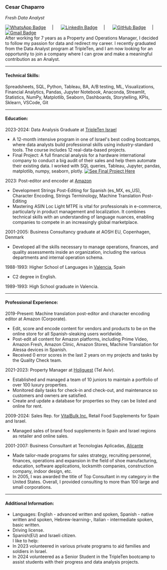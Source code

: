   ### Cesar Chaparro  
  *Fresh Data Analyst*<br>

[![WhatsApp Badge](https://img.shields.io/badge/-WhatsApp%20Number%20+972527520220-brightgreen?style=flat&logo=whatsapp&logoColor=white&link=https://wa.me/+972527520220)](https://wa.me/+972527520220) &nbsp;&nbsp;&nbsp;&nbsp;| &nbsp;&nbsp;&nbsp;&nbsp; [![LinkedIn Badge](https://img.shields.io/badge/-0072b1?style=flat&logo=Linkedin&logoColor=white&link=https://www.linkedin.com/in/cesar-chaparro-841782106/)](https://www.linkedin.com/in/cesar-chaparro-841782106/) &nbsp;&nbsp;&nbsp;&nbsp;| &nbsp;&nbsp;&nbsp;&nbsp; [![GitHub Badge](https://img.shields.io/badge/-Git%20profile-grey?style=flat&logo=github&logoColor=white&link=https://github.com/CesarChaparro1974/)](https://www.github.com/CesarChaparro1974/) &nbsp;&nbsp;&nbsp;&nbsp;| &nbsp;&nbsp;&nbsp;&nbsp; [![Gmail Badge](https://img.shields.io/badge/-email%20me-c14438?style=flat&logo=Gmail&logoColor=white&link=mailto:cesarchaparrobenlloch@gmail.com)](mailto:cesarchaparrobenlloch@gmail.com)<br>
After working for 7 years as a Property and Operations Manager, I decided to follow my passion for data and redirect my career. I recently graduated from the Data Analyst program at TripleTen, and I am now looking for an opportunity to join a company where I can grow and make a meaningful contribution as an Analyst.
***
#### Technical Skills:<br>
Spreadsheets, SQL, Python, Tableau, BA, A/B testing, ML, Visualizations, Financial Analytics, Pandas, Jupyter Notebook, Anaconda, Streamlit, Statistics, NumPy, Matplotlib, Seaborn, Dashboards, Storytelling, KPIs, Sklearn, VSCode, Git
***
#### Education:<br>
2023-2024: Data Analysis Graduate at [TripleTen Israel](https://tripleten.com/)
* A 12-month intensive program in one of Israel's best coding bootcamps, where data analysts build professional skills using industry-standard tools. The course includes 12 real-data-based projects.
* Final Project: A full financial analysis for a hardware international company to conduct a big audit of their sales and help them automate their existing data. I worked with SQL queries, Tableau, Jupyter, pandas, matplotlib, numpy, seaborn, plotly. [![See Final Project Here](https://img.shields.io/badge/-See%20Final%20Project%20Here-blue?style=flat&logo=Git&logoColor=white&link=https://github.com/CesarChaparro1974/Final_project.git)](https://github.com/CesarChaparro1974/Final_project.git)<br>

2023: Post-editor and encoder at [Amazon](https://www.aboutamazon.eu/news/job-creation-and-investment/proud-to-call-luxembourg-our-home-in-europe-amazon-celebrates-20-years-in-luxembourg)
* Development Strings Post-Editing for Spanish (es_MX, es_US), Character Encoding, Strings Terminology, Machine Translation Post-Editing<br>
* Mastering ASIN Loc Light MTPE is vital for professionals in e-commerce, particularly in product management and localization. It combines technical skills with an understanding of language nuances, enabling companies to compete in an increasingly global marketplace.<br>

2001-2005: Business Consultancy graduate at AOSH EU, Copenhagen, Denmark
* Developed all the skills necessary to manage operations, finances, and quality assessments inside an organization, including the various departments and internal operation schema.

1988-1993: Higher School of Languages in [Valencia](https://www.google.com/maps/place/Higher+School+of+Languages,+Valencia/), Spain
* C2 degree in English.<br>

1989-1993: High School graduate in Valencia.
***
#### Professional Experience:<br>
2019-Present: Machine translation post-editor and character encoding editor at Amazon (Corporate).<br>
* Edit, score and encode content for vendors and products to be on the online store for all Spanish-sleaking users worldwide.
* Post-edit all content for Amazon platforms, including Prime Video, Amazon Fresh, Amazon Clinic, Amazon Stores, Machine Translation for Alessa devices in Spanish.
* Received 0 error scores in the last 2 years on my projects and tasks by the Quality Check team.<br>

2021-2023: Property Manager at [Holiguest](https://www.holyguest.com/) (Tel Aviv).<br>
* Established and managed a team of 10 juniors to maintain a portfolio of over 100 luxury properties.
* Monitored daily tasks for check-in and check-out, and maintenance so customers and owners are satisfied.
* Create and update a database for properties so they can be listed and online for rent.<br>

2009-2024: Sales Rep. for [VitalBulk Inc.](https://retail.vitalbulk.com/) Retail Food Supplements for Spain and Israel.<br>
* Managed sales of brand food supplements in Spain and Israel regions as retailer and online sales.<br>

2001-2007: Business Consultant at Tecnologias Aplicadas, [Alicante](https://www.google.com/maps/place/Alicante,+Spain/)
* Made tailor-made programs for sales strategy, recruiting personnel, finances, operations and expansion in the field of shoe manufacturing, education, software applications, locksmith companies, construction company, indoor design, etc.
* In 2005, I was awarded the title of Top Consultant in my category in the United States. Overall, I provided consulting to more than 100 large and small corporations.
***
#### Additional Information:<br>
* Languages: English - advanced written and spoken, Spanish - native written and spoken, Hebrew-learning-, Italian - intermediate spoken, basic written.
* Driving license.
* Spanish(EU) and Israeli citizen.<br>
I like to help:<br>
* In 2023 volunteered in various private programs to aid families and soldiers in Israel.<br>
* In 2024 volunteered as a Senior Student in the TripleTen bootcamp to assist students with their progress and data analysis projects.
